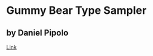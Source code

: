 # Gummy Bear Type Sampler
## by Daniel Pipolo
[Link](https://danielsan808.github.io/DanielStudio2/SAMPLER3/) 
